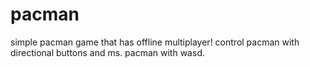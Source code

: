 # pacman
simple pacman game that has offline multiplayer!
control pacman with directional buttons and ms. pacman with wasd.
